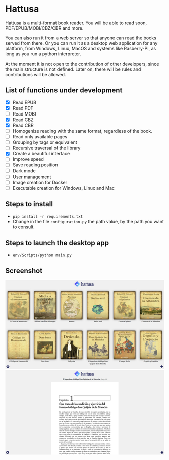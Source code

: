 # Hattusa

Hattusa is a multi-format book reader.
You will be able to read soon, PDF/EPUB/MOBI/CBZ/CBR and more.

You can also run it from a web server so that anyone can read the books served from there. Or you can run it as a desktop web application for any platform, from Windows, Linux, MacOS and systems like Rasberry-PI, as long as you run a python interpreter.

At the moment it is not open to the contribution of other developers, since the main structure is not defined. Later on, there will be rules and contributions will be allowed.

## List of functions under development

- [X] Read EPUB
- [X] Read PDF
- [ ] Read MOBI
- [X] Read CBZ
- [X] Read CBR
- [ ] Homogenize reading with the same format, regardless of the book.
- [ ] Read only available pages
- [ ] Grouping by tags or equivalent
- [ ] Recursive traversal of the library
- [X] Create a beautiful interface
- [ ] Improve speed
- [ ] Save reading position
- [ ] Dark mode
- [ ] User management
- [ ] Image creation for Docker
- [ ] Executable creation for Windows, Linux and Mac

## Steps to install
* `pip install -r requirements.txt`
* Change in the file `configuration.py` the path value, by the path you want to consult.

## Steps to launch the desktop app
* `env/Scripts/python main.py`

## Screenshot
<img src="https://raw.githubusercontent.com/OwariStudios/Hattusa/main/screenshot01.jpg?raw=true" alt="Hattusa"/>
<img src="https://raw.githubusercontent.com/OwariStudios/Hattusa/main/screenshot02.jpg?raw=true" alt="Hattusa"/>
